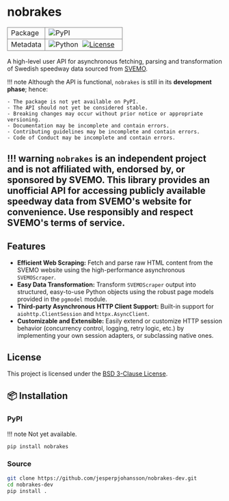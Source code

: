 # nobrakes
<table style="border-collapse: collapse;">
  <tbody>
    <tr>
      <td style="border: 1px solid grey;">Package</td>
      <td style="border: 1px solid grey;">
        <div style="display: flex;">
          <div>
            <img src="https://img.shields.io/badge/PyPI-not%20yet%20available-red.svg" alt="PyPI" />
          </div>
        </div> 
      </td>
    </tr>
    <tr>
      <td style="border: 1px solid grey;">Metadata</td>
      <td  style="border: 1px solid grey;">
        <div style="display: flex;">
          <div style="margin-right: 10px;">
            <img src="https://img.shields.io/badge/Python-3.12%20%7C%203.13-blue.svg" alt="Python" />
          </div>
          <div style="margin-right: 10px;">
            <a href="https://github.com/jesperpjohansson/nobrakes-dev/blob/main/LICENSE">
              <img src="https://img.shields.io/badge/License-BSD%203--Clause-blue.svg" alt="License" />
            </a>
          </div>
        </div>
      </td>
    </tr>
  </tbody>
</table>

A high-level user API for asynchronous fetching, parsing and transformation of Swedish speedway data sourced from [SVEMO](https://www.svemo.se/).

!!! note
    Although the API is functional, `nobrakes` is still in its **development phase**; hence:
    
    - The package is not yet available on PyPI.
    - The API should not yet be considered stable.
    - Breaking changes may occur without prior notice or appropriate versioning.
    - Documentation may be incomplete and contain errors.
    - Contributing guidelines may be incomplete and contain errors.
    - Code of Conduct may be incomplete and contain errors.

!!! warning
    `nobrakes` is an independent project and **is not affiliated with, endorsed by, or
    sponsored by SVEMO**. This library provides an unofficial API for accessing publicly available speedway data from SVEMO's website for convenience. Use responsibly and respect SVEMO's terms of service.
---

## Features
- **Efficient Web Scraping:** Fetch and parse raw HTML content from the SVEMO website
  using the high-performance asynchronous `SVEMOScraper`.
- **Easy Data Transformation:** Transform `SVEMOScraper` output into structured,
  easy-to-use Python objects using the robust page models provided in the `pgmodel`
  module.
- **Third-party Asynchronous HTTP Client Support:** Built-in support for
  `aiohttp.ClientSession` and `httpx.AsyncClient`.
- **Customizable and Extensible:** Easily extend or customize HTTP session behavior 
  (concurrency control, logging, retry logic, etc.) by implementing your own session
  adapters, or subclassing native ones.

## License

This project is licensed under the [BSD 3-Clause License](https://github.com/jesperpjohansson/nobrakes-dev/blob/main/LICENSE).


## 📦 Installation

### PyPI
!!! note
    Not yet available.
```bash
pip install nobrakes
```

### Source

```bash
git clone https://github.com/jesperpjohansson/nobrakes-dev.git
cd nobrakes-dev
pip install .
```